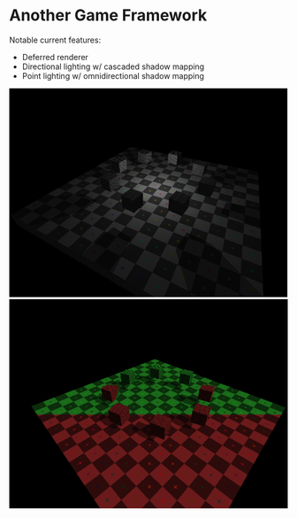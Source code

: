 # Another Game Framework

Notable current features:

* Deferred renderer
* Directional lighting w/ cascaded shadow mapping
* Point lighting w/ omnidirectional shadow mapping

![alt text](https://raw.githubusercontent.com/wilkss/another-game-framework/master/screenshot1.png)
![alt text](https://raw.githubusercontent.com/wilkss/another-game-framework/master/screenshot2.png)
